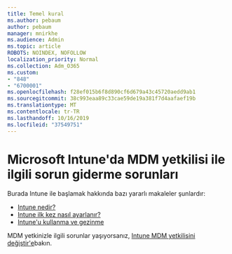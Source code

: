 ```yaml
---
title: Temel kural
ms.author: pebaum
author: pebaum
manager: mnirkhe
ms.audience: Admin
ms.topic: article
ROBOTS: NOINDEX, NOFOLLOW
localization_priority: Normal
ms.collection: Adm_O365
ms.custom:
- "848"
- "6700001"
ms.openlocfilehash: f28ef015b6f8d890cf6d679a43c45720aedd9ab1
ms.sourcegitcommit: 38c993eaa89c33cae59de19a381f7d4aafaef19b
ms.translationtype: MT
ms.contentlocale: tr-TR
ms.lasthandoff: 10/16/2019
ms.locfileid: "37549751"
---
```

# <a name="troubleshoot-issues-with-mdm-authority-in-microsoft-intune"></a>Microsoft Intune'da MDM yetkilisi ile ilgili sorun giderme sorunları

Burada Intune ile başlamak hakkında bazı yararlı makaleler şunlardır:

- [Intune nedir?](https://docs.microsoft.com/intune/what-is-intune)
- [Intune ilk kez nasıl ayarlanır?](https://docs.microsoft.com/intune/setup-steps)
- [Intune'u kullanma ve gezinme](https://docs.microsoft.com/intune/tutorial-walkthrough-intune-portal)

MDM yetkinizle ilgili sorunlar yaşıyorsanız, [Intune MDM yetkilisini değiştir'e](https://docs.microsoft.com/alchemyinsights/change-mdm-authority)bakın.
